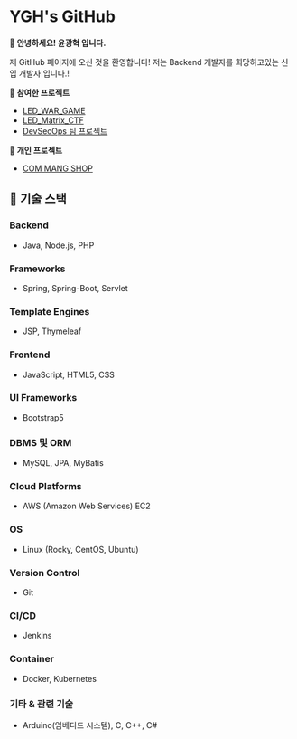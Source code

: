 # YGH's GitHub

🌟 **안녕하세요! 윤광혁 입니다.**

제 GitHub 페이지에 오신 것을 환영합니다!
저는 Backend 개발자를 희망하고있는 신입 개발자 입니다.!


📌 **참여한 프로젝트**

- [LED_WAR_GAME](https://github.com/GH6679/web_LED_wargame)
- [LED_Matrix_CTF](https://github.com/GH6679/LED_Matrix_CTF)
- [DevSecOps 팀 프로젝트](https://github.com/jinyeong001/DevSecOps.Full-Project)

📌 **개인 프로젝트**

- [COM MANG SHOP](https://github.com/GH6679/ShopPagePersonalProject)




## 🔧 기술 스택

### **Backend**  
- Java, Node.js, PHP  

### **Frameworks**  
- Spring, Spring-Boot, Servlet  

### **Template Engines**  
- JSP, Thymeleaf  

### **Frontend**  
- JavaScript, HTML5, CSS  

### **UI Frameworks**  
- Bootstrap5  

### **DBMS 및 ORM**  
- MySQL, JPA, MyBatis  

### **Cloud Platforms**  
- AWS (Amazon Web Services) EC2  

### **OS**  
- Linux (Rocky, CentOS, Ubuntu)  

### **Version Control**  
- Git  

### **CI/CD**  
- Jenkins  

### **Container**  
- Docker, Kubernetes  

### **기타 & 관련 기술**  
- Arduino(임베디드 시스템), C, C++, C#  



